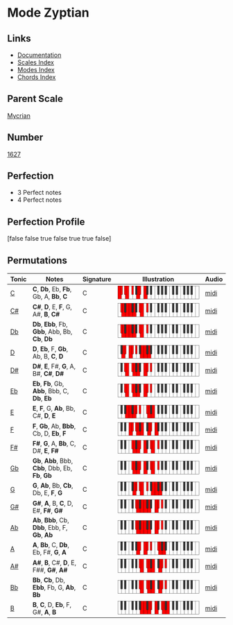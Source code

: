 # Mode Zyptian

## Links

- [Documentation](index.md)
- [Scales Index](Scales.md)
- [Modes Index](Modes.md)
- [Chords Index](Chords.md)

## Parent Scale

[Mycrian](ScaleMycrian.md)

## Number

[1627](https://ianring.com/musictheory/scales/1627)

## Perfection

- 3 Perfect notes
- 4 Perfect notes

## Perfection Profile

[false false true false true true false]

## Permutations

| Tonic | Notes | Signature | Illustration | Audio |
|-------|-------|-----------|--------------|-------|
| [C](ModeCNaturalZyptian.md) | **C**, **Db**, Eb, **Fb**, Gb, A, **Bb**, **C** | C | ![CNaturalZyptian](ModeCNaturalZyptian.png) | [midi](https://github.com/edipermadi/music/blob/main/docs/ModeCNaturalZyptian.mid?raw=true) |
| [C#](ModeCSharpZyptian.md) | **C#**, **D**, E, **F**, G, A#, **B**, **C#** | C | ![CSharpZyptian](ModeCSharpZyptian.png) | [midi](https://github.com/edipermadi/music/blob/main/docs/ModeCSharpZyptian.mid?raw=true) |
| [Db](ModeDFlatZyptian.md) | **Db**, **Ebb**, Fb, **Gbb**, Abb, Bb, **Cb**, **Db** | C | ![DFlatZyptian](ModeDFlatZyptian.png) | [midi](https://github.com/edipermadi/music/blob/main/docs/ModeDFlatZyptian.mid?raw=true) |
| [D](ModeDNaturalZyptian.md) | **D**, **Eb**, F, **Gb**, Ab, B, **C**, **D** | C | ![DNaturalZyptian](ModeDNaturalZyptian.png) | [midi](https://github.com/edipermadi/music/blob/main/docs/ModeDNaturalZyptian.mid?raw=true) |
| [D#](ModeDSharpZyptian.md) | **D#**, **E**, F#, **G**, A, B#, **C#**, **D#** | C | ![DSharpZyptian](ModeDSharpZyptian.png) | [midi](https://github.com/edipermadi/music/blob/main/docs/ModeDSharpZyptian.mid?raw=true) |
| [Eb](ModeEFlatZyptian.md) | **Eb**, **Fb**, Gb, **Abb**, Bbb, C, **Db**, **Eb** | C | ![EFlatZyptian](ModeEFlatZyptian.png) | [midi](https://github.com/edipermadi/music/blob/main/docs/ModeEFlatZyptian.mid?raw=true) |
| [E](ModeENaturalZyptian.md) | **E**, **F**, G, **Ab**, Bb, C#, **D**, **E** | C | ![ENaturalZyptian](ModeENaturalZyptian.png) | [midi](https://github.com/edipermadi/music/blob/main/docs/ModeENaturalZyptian.mid?raw=true) |
| [F](ModeFNaturalZyptian.md) | **F**, **Gb**, Ab, **Bbb**, Cb, D, **Eb**, **F** | C | ![FNaturalZyptian](ModeFNaturalZyptian.png) | [midi](https://github.com/edipermadi/music/blob/main/docs/ModeFNaturalZyptian.mid?raw=true) |
| [F#](ModeFSharpZyptian.md) | **F#**, **G**, A, **Bb**, C, D#, **E**, **F#** | C | ![FSharpZyptian](ModeFSharpZyptian.png) | [midi](https://github.com/edipermadi/music/blob/main/docs/ModeFSharpZyptian.mid?raw=true) |
| [Gb](ModeGFlatZyptian.md) | **Gb**, **Abb**, Bbb, **Cbb**, Dbb, Eb, **Fb**, **Gb** | C | ![GFlatZyptian](ModeGFlatZyptian.png) | [midi](https://github.com/edipermadi/music/blob/main/docs/ModeGFlatZyptian.mid?raw=true) |
| [G](ModeGNaturalZyptian.md) | **G**, **Ab**, Bb, **Cb**, Db, E, **F**, **G** | C | ![GNaturalZyptian](ModeGNaturalZyptian.png) | [midi](https://github.com/edipermadi/music/blob/main/docs/ModeGNaturalZyptian.mid?raw=true) |
| [G#](ModeGSharpZyptian.md) | **G#**, **A**, B, **C**, D, E#, **F#**, **G#** | C | ![GSharpZyptian](ModeGSharpZyptian.png) | [midi](https://github.com/edipermadi/music/blob/main/docs/ModeGSharpZyptian.mid?raw=true) |
| [Ab](ModeAFlatZyptian.md) | **Ab**, **Bbb**, Cb, **Dbb**, Ebb, F, **Gb**, **Ab** | C | ![AFlatZyptian](ModeAFlatZyptian.png) | [midi](https://github.com/edipermadi/music/blob/main/docs/ModeAFlatZyptian.mid?raw=true) |
| [A](ModeANaturalZyptian.md) | **A**, **Bb**, C, **Db**, Eb, F#, **G**, **A** | C | ![ANaturalZyptian](ModeANaturalZyptian.png) | [midi](https://github.com/edipermadi/music/blob/main/docs/ModeANaturalZyptian.mid?raw=true) |
| [A#](ModeASharpZyptian.md) | **A#**, **B**, C#, **D**, E, F##, **G#**, **A#** | C | ![ASharpZyptian](ModeASharpZyptian.png) | [midi](https://github.com/edipermadi/music/blob/main/docs/ModeASharpZyptian.mid?raw=true) |
| [Bb](ModeBFlatZyptian.md) | **Bb**, **Cb**, Db, **Ebb**, Fb, G, **Ab**, **Bb** | C | ![BFlatZyptian](ModeBFlatZyptian.png) | [midi](https://github.com/edipermadi/music/blob/main/docs/ModeBFlatZyptian.mid?raw=true) |
| [B](ModeBNaturalZyptian.md) | **B**, **C**, D, **Eb**, F, G#, **A**, **B** | C | ![BNaturalZyptian](ModeBNaturalZyptian.png) | [midi](https://github.com/edipermadi/music/blob/main/docs/ModeBNaturalZyptian.mid?raw=true) |
